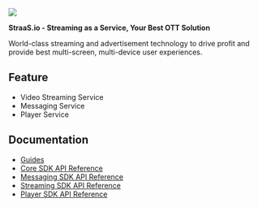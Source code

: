 ![](https://event.livehouse.in/straas.io/admintool/images/logo.png)

**StraaS.io - Streaming as a Service, Your Best OTT Solution**

World-class streaming and advertisement technology to drive profit and provide best multi-screen,
multi-device user experiences.

## Feature

- Video Streaming Service
- Messaging Service
- Player Service

## Documentation

- [Guides](https://github.com/StraaS/StraaS-iOS/wiki)
- [Core SDK API Reference](https://straas.github.io/StraaS-iOS-sdk/StraaSCoreSDK/)
- [Messaging SDK API Reference](https://straas.github.io/StraaS-iOS-sdk/StraaSMessagingSDK/)
- [Streaming SDK API Reference](https://straas.github.io/StraaS-iOS-sdk/StraaSStreamingSDK/)
- [Player SDK API Reference](https://straas.github.io/StraaS-iOS-sdk/StraaSPlayerSDK/)
